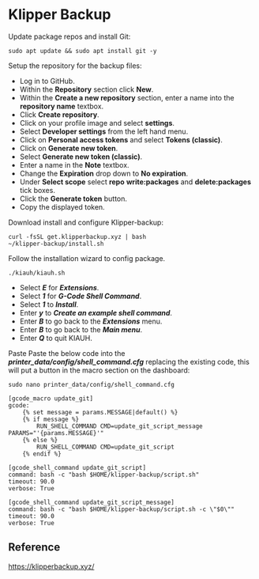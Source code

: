 # Klipper Backup


Update package repos and install Git:
```
sudo apt update && sudo apt install git -y
```
Setup the repository for the backup files:
- Log in to GitHub.
- Within the **Repository** section click **New**.
- Within the **Create a new repository** section, enter a name into the **repository name** textbox.
- Click **Create repository**.
- Click on your profile image and select **settings**.
- Select **Developer settings** from the left hand menu.
- Click on **Personal access tokens** and select **Tokens (classic)**.
- Click on **Generate new token**.
- Select **Generate new token (classic)**.
- Enter a name in the **Note** textbox.
- Change the **Expiration** drop down to **No expiration**.
- Under **Select scope** select **repo** **write:packages** and **delete:packages** tick boxes.
- Click the **Generate token** button.
- Copy the displayed token.

Download install and configure Klipper-backup:
```
curl -fsSL get.klipperbackup.xyz | bash
~/klipper-backup/install.sh
```
Follow the installation wizard to config package.

```
./kiauh/kiauh.sh
```
- Select **_E_** for **_Extensions_**.
- Select **_1_** for **_G-Code Shell Command_**.
- Select **_1_** to **_Install_**.
- Enter **_y_** to **_Create an example shell command_**.
- Enter **_B_** to go back to the **_Extensions_** menu.
- Enter **_B_** to go back to the **_Main menu_**.
- Enter **_Q_** to quit KIAUH.

Paste
Paste the below code into the **_printer_data/config/shell_command.cfg_** replacing the existing code, this will put a button in the macro section on the dashboard:
```
sudo nano printer_data/config/shell_command.cfg

[gcode_macro update_git]
gcode:
    {% set message = params.MESSAGE|default() %}
    {% if message %}
        RUN_SHELL_COMMAND CMD=update_git_script_message PARAMS="'{params.MESSAGE}'"
    {% else %}
        RUN_SHELL_COMMAND CMD=update_git_script
    {% endif %}

[gcode_shell_command update_git_script]
command: bash -c "bash $HOME/klipper-backup/script.sh"
timeout: 90.0
verbose: True

[gcode_shell_command update_git_script_message]
command: bash -c "bash $HOME/klipper-backup/script.sh -c \"$0\""
timeout: 90.0
verbose: True
```

## Reference

https://klipperbackup.xyz/
